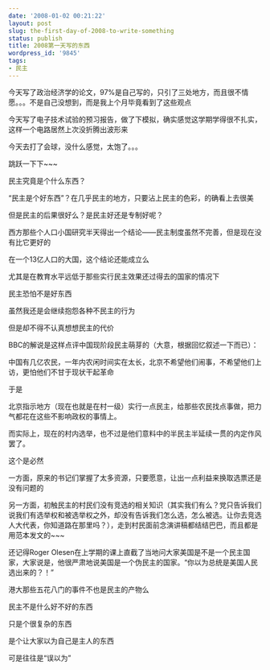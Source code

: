 ```yaml
---
date: '2008-01-02 00:21:22'
layout: post
slug: the-first-day-of-2008-to-write-something
status: publish
title: 2008第一天写的东西
wordpress_id: '9845'
tags:
- 民主
---
```


今天写了政治经济学的论文，97%是自己写的，只引了三处地方，而且很不情愿。。。不是自己没想到，而是我上个月毕竟看到了这些观点

今天写了电子技术试验的预习报告，做了下模拟，确实感觉这学期学得很不扎实，这样一个电路居然上次没折腾出波形来

今天去打了会球，没什么感觉，太饱了。。。

跳跃一下下~~~

民主究竟是个什么东西？

“民主是个好东西”？在几乎民主的地方，只要沾上民主的色彩，的确看上去很美

但是民主的后果很好么？是民主好还是专制好呢？

西方那些个人口小国研究半天得出一个结论——民主制度虽然不完善，但是现在没有比它更好的

在一个13亿人口的大国，这个结论还能成立么

尤其是在教育水平远低于那些实行民主效果还过得去的国家的情况下

民主恐怕不是好东西

虽然我还是会继续抱怨各种不民主的行为

但是却不得不认真想想民主的代价

BBC的解说是这样点评中国现阶段民主萌芽的（大意，根据回忆叙述一下而已）：

中国有几亿农民，一年内农闲时间实在太长，北京不希望他们闹事，不希望他们上访，更怕他们不甘于现状干起革命

于是

北京指示地方（现在也就是在村一级）实行一点民主，给那些农民找点事做，把力气都花在这些不影响政权的事情上。

而实际上，现在的村内选举，也不过是他们意料中的半民主半延续一贯的内定作风罢了。

这个是必然

一方面，原来的书记们掌握了太多资源，只要愿意，让出一点利益来换取选票还是没有问题的

另一方面，初触民主的村民们没有竞选的相关知识（其实我们有么？党只告诉我们说我们有选举权和被选举权之外，却没有告诉我们怎么选，怎么被选。让你去竞选人大代表，你知道路在那里吗？），走到村民面前念演讲稿都结结巴巴，而且都是用范本发文的~~~

还记得Roger Olesen在上学期的课上直截了当地问大家美国是不是一个民主国家，大家说是，他很严肃地说美国是一个伪民主的国家。“你以为总统是美国人民选出来的？！”

港大那些五花八门的事件不也是民主的产物么

民主不是什么好不好的东西

只是个很复杂的东西

是个让大家以为自己是主人的东西

可是往往是“误以为”
